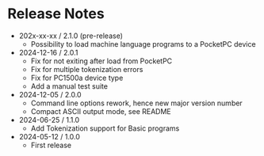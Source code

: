# Release Notes

- 202x-xx-xx / 2.1.0 (pre-release)
    - Possibility to load machine language programs to a PocketPC device
- 2024-12-16 / 2.0.1
    - Fix for not exiting after load from PocketPC
    - Fix for multiple tokenization errors
    - Fix for PC1500a device type
    - Add a manual test suite
- 2024-12-05 / 2.0.0
    - Command line options rework, hence new major version number
    - Compact ASCII output mode, see README
- 2024-06-25 / 1.1.0
    - Add Tokenization support for Basic programs
- 2024-05-12 / 1.0.0
    - First release
